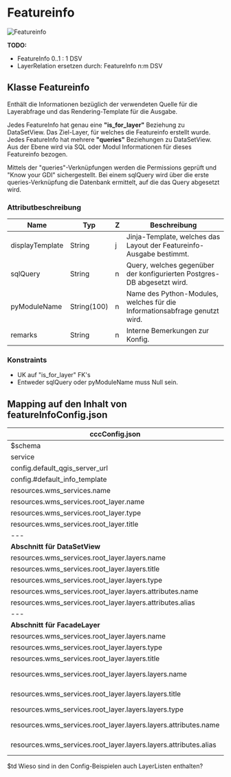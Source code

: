 # Featureinfo

![Featureinfo](../puml/rendered/featureinfo.png) 

**TODO:**
- FeatureInfo 0..1 : 1 DSV
- LayerRelation ersetzen durch: FeatureInfo n:m DSV

## Klasse Featureinfo

Enthält die Informationen bezüglich der verwendeten Quelle für die Layerabfrage 
und das Rendering-Template für die Ausgabe.

Jedes FeatureInfo hat genau eine **"is_for_layer"** Beziehung zu DataSetView. Das Ziel-Layer, für welches die Featureinfo erstellt wurde.
Jedes FeatureInfo hat mehrere **"queries"** Beziehungen zu DataSetView. Aus der Ebene wird via SQL oder Modul Informationen für dieses Featureinfo bezogen.

Mittels der "queries"-Verknüpfungen werden die Permissions geprüft und "Know your GDI" sichergestellt.
Bei einem sqlQuery wird über die erste queries-Verknüpfung die Datenbank ermittelt, auf die das Query abgesetzt wird.

### Attributbeschreibung

|Name|Typ|Z|Beschreibung|
|---|---|---|---|
|displayTemplate|String|j|Jinja-Template, welches das Layout der Featureinfo-Ausgabe bestimmt.|
|sqlQuery|String|n|Query, welches gegenüber der konfigurierten Postgres-DB abgesetzt wird.|
|pyModuleName|String(100)|n|Name des Python-Modules, welches für die Informationsabfrage genutzt wird.|
|remarks|String|n|Interne Bemerkungen zur Konfig.|

### Konstraints

* UK auf "is_for_layer" FK's
* Entweder sqlQuery oder pyModuleName muss Null sein.

## Mapping auf den Inhalt von featureInfoConfig.json

|cccConfig.json|simi|Bemerkungen|
|---|---|---|
|$schema|globals.featureinfo.schemaURI||
|service|globals.featureinfo.serviceName||
|config.default_qgis_server_url|globals.featureinfo.wmsFeatureInfoServerURL||
|config.#default_info_template|globals.featureinfo.defaultJinyaTemplate||
|resources.wms_services.name|globals.featureinfo.*||
|resources.wms_services.root_layer.name|globals.featureinfo.*||
|resources.wms_services.root_layer.type|globals.featureinfo.*||
|resources.wms_services.root_layer.title|globals.featureinfo.*||
|---|---|---|
|**Abschnitt für DataSetView**|-|-|
|resources.wms_services.root_layer.layers.name|DataSetView.identifier||
|resources.wms_services.root_layer.layers.title|DataSetView.title||
|resources.wms_services.root_layer.layers.type|Wert: "layer"||
|resources.wms_services.root_layer.layers.attributes.name|DataSetView -> ViewField -> TableField.Name||
|resources.wms_services.root_layer.layers.attributes.alias|DataSetView -> ViewField.alias||
|---|---|---|
|**Abschnitt für FacadeLayer**|-|-|
|resources.wms_services.root_layer.layers.name|FacadeLayer.identifier||
|resources.wms_services.root_layer.layers.type|Wert: "layergroup"||
|resources.wms_services.root_layer.layers.title|FacadeLayer.title||
|resources.wms_services.root_layer.layers.layers.name|FacadeLayer -> PropertiesInFacade -> DataSetView.identifier||
|resources.wms_services.root_layer.layers.layers.title|FacadeLayer -> PropertiesInFacade -> DataSetView.title||
|resources.wms_services.root_layer.layers.layers.type|Wert: "layer"||
|resources.wms_services.root_layer.layers.layers.attributes.name|FacadeLayer -> PropertiesInFacade -> DataSetView -> ViewField -> TableField.Name||
|resources.wms_services.root_layer.layers.layers.attributes.alias|FacadeLayer -> PropertiesInFacade -> DataSetView -> ViewField.alias||

$td Wieso sind in den Config-Beispielen auch LayerListen enthalten?
